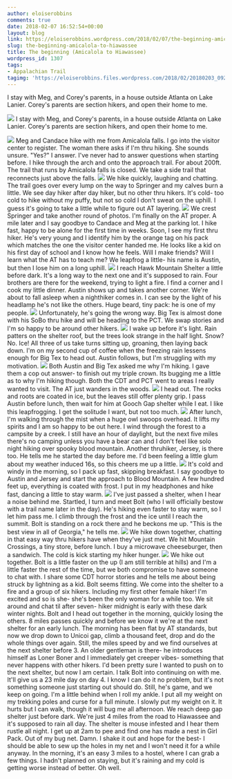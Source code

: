 ```yaml
---
author: eloiserobbins
comments: true
date: 2018-02-07 16:52:54+00:00
layout: blog
link: https://eloiserobbins.wordpress.com/2018/02/07/the-beginning-amicalola-to-hiawassee/
slug: the-beginning-amicalola-to-hiawassee
title: The beginning (Amicalola to Hiawassee)
wordpress_id: 1307
tags:
- Appalachian Trail
tagimg: 'https://eloiserobbins.files.wordpress.com/2018/02/20180203_092924.jpg'
---
```


I stay with Meg, and Corey's parents, in a house outside Atlanta on Lake Lanier. Corey's parents are section hikers, and open their home to me. 


[![](https://eloiserobbins.files.wordpress.com/2018/02/20180203_092924.jpg)](https://eloiserobbins.files.wordpress.com/2018/02/20180203_092924.jpg)
I stay with Meg, and Corey's parents, in a house outside Atlanta on Lake Lanier. Corey's parents are section hikers, and open their home to me. 

[![](https://eloiserobbins.files.wordpress.com/2018/02/20180203_135222.jpg)](https://eloiserobbins.files.wordpress.com/2018/02/20180203_135222.jpg)
Meg and Candace hike with me from Amicalola falls. I go into the visitor center to register. The woman there asks if I'm thru hiking. She sounds unsure. "Yes?" I answer. I've never had to answer questions when starting before. I hike through the arch and onto the approach trail. For about 200ft. The trail that runs by Amicalola falls is closed. We take a side trail that reconnects just above the falls. 
[![](https://eloiserobbins.files.wordpress.com/2018/02/20180203_135144.jpg)](https://eloiserobbins.files.wordpress.com/2018/02/20180203_135144.jpg)
We hike quickly, laughing and chatting. The trail goes over every lump on the way to Springer and my calves burn a little. We see day hiker after day hiker, but no other thru hikers. It's cold- too cold to hike without my puffy, but not so cold I don't sweat on the uphill. I guess it's going to take a little while to figure out AT layering.
[![](https://eloiserobbins.files.wordpress.com/2018/02/20180203_144848.jpg)](https://eloiserobbins.files.wordpress.com/2018/02/20180203_144848.jpg)
We crest Springer and take another round of photos. I'm finally on the AT proper. A mile later and I say goodbye to Candace and Meg at the parking lot. I hike fast, happy to be alone for the first time in weeks. Soon, I see my first thru hiker. He's very young and I identify him by the orange tag on his pack which matches the one the visitor center handed me. He looks like a kid on his first day of school and I know how he feels. Will I make friends? Will I learn what the AT has to teach me? We leapfrog a little- his name is Austin, but then I lose him on a long uphill.
[![](https://eloiserobbins.files.wordpress.com/2018/02/20180204_134958.jpg)](https://eloiserobbins.files.wordpress.com/2018/02/20180204_134958.jpg)
I reach Hawk Mountain Shelter a little before dark. It's a long way to the next one and it's supposed to rain. Four brothers are there for the weekend, trying to light a fire. I find a corner and I cook my little dinner. Austin shows up and takes another corner. We're about to fall asleep when a nighthiker comes in. I can see by the light of his headlamp he's not like the others. Huge beard, tiny pack: he is one of my people.
[![](https://eloiserobbins.files.wordpress.com/2018/02/20180204_142248.jpg)](https://eloiserobbins.files.wordpress.com/2018/02/20180204_142248.jpg)
Unfortunately, he's going the wrong way. Big Tex is almost done with his SoBo thru hike and will be heading to the PCT. We swap stories and I'm so happy to be around other hikers.
[![](https://eloiserobbins.files.wordpress.com/2018/02/20180205_083620.jpg)](https://eloiserobbins.files.wordpress.com/2018/02/20180205_083620.jpg)
I wake up before it's light. Rain patters on the shelter roof, but the trees look strange in the half light. Snow? No. Ice! All three of us take turns sitting up, groaning, then laying back down. I'm on my second cup of coffee when the freezing rain lessens enough for Big Tex to head out. Austin follows, but I'm struggling with my motivation.
[![](https://eloiserobbins.files.wordpress.com/2018/02/20180205_093057.jpg)](https://eloiserobbins.files.wordpress.com/2018/02/20180205_093057.jpg)
Both Austin and Big Tex asked me why I'm hiking. I gave them a cop out answer- to finish out my triple crown. Its bugging me a little as to why I'm hiking though. Both the CDT and PCT went to areas I really wanted to visit. The AT just wanders in the woods.
[![](https://eloiserobbins.files.wordpress.com/2018/02/20180205_093551.jpg)](https://eloiserobbins.files.wordpress.com/2018/02/20180205_093551.jpg)
I head out. The rocks and roots are coated in ice, but the leaves still offer plenty grip. I pass Austin before lunch, then wait for him at Gooch Gap shelter while I eat. I like this leapfrogging. I get the solitude I want, but not too much.
[![](https://eloiserobbins.files.wordpress.com/2018/02/20180205_125720.jpg)](https://eloiserobbins.files.wordpress.com/2018/02/20180205_125720.jpg)
After lunch, I'm walking through the mist when a huge owl swoops overhead. It lifts my spirits and I am so happy to be out here. I wind through the forest to a campsite by a creek. I still have an hour of daylight, but the next five miles there's no camping unless you have a bear can and I don't feel like solo night hiking over spooky blood mountain. Another thruhiker, Jersey, is there too. He tells me he started the day before me. I'd been feeling a little glum about my weather induced 16s, so this cheers me up a little.
[![](https://eloiserobbins.files.wordpress.com/2018/02/20180205_151142.jpg)](https://eloiserobbins.files.wordpress.com/2018/02/20180205_151142.jpg)
It's cold and windy in the morning, so I pack up fast, skipping breakfast. I say goodbye to Austin and Jersey and start the approach to Blood Mountain. A few hundred feet up, everything is coated with frost. I put in my headphones and hike fast, dancing a little to stay warm.
[![](https://eloiserobbins.files.wordpress.com/2018/02/20180205_171945.jpg)](https://eloiserobbins.files.wordpress.com/2018/02/20180205_171945.jpg)
I've just passed a shelter, when I hear a noise behind me. Startled, I turn and meet Bolt (who I will officially bestow with a trail name later in the day). He's hiking even faster to stay warm, so I let him pass me. I climb through the frost and the ice until I reach the summit. Bolt is standing on a rock there and he beckons me up. "This is the best view in all of Georgia," he tells me.
[![](https://eloiserobbins.files.wordpress.com/2018/02/20180206_143640.jpg)](https://eloiserobbins.files.wordpress.com/2018/02/20180206_143640.jpg)
We hike down together, chatting in that easy way thru hikers have when they've just met. We hit Mountain Crossings, a tiny store, before lunch. I buy a microwave cheeseburger, then a sandwich. The cold is kick starting my hiker hunger.
[![](https://eloiserobbins.files.wordpress.com/2018/02/20180206_143643.jpg)](https://eloiserobbins.files.wordpress.com/2018/02/20180206_143643.jpg)
We hike out together. Bolt is a little faster on the up (I am still terrible at hills) and I'm a little faster the rest of the time, but we both compromise to have someone to chat with. I share some CDT horror stories and he tells me about being struck by lightning as a kid. Bolt seems fitting.
We come into the shelter to a fire and a group of six hikers. Including my first other female hiker! I'm excited and so is she- she's been the only woman for a while too. We sit around and chat til after seven- hiker midnight is early with these dark winter nights.
Bolt and I head out together in the morning, quickly losing the others. 8 miles passes quickly and before we know it we're at the next shelter for an early lunch. The morning has been flat by AT standards, but now we drop down to Unicoi gap, climb a thousand feet, drop and do the whole things over again.
Still, the miles speed by and we find ourselves at the next shelter before 3. An older gentleman is there- he introduces himself as Loner Boner and I immediately get creeper vibes- something that never happens with other hikers. I'd been pretty sure I wanted to push on to the next shelter, but now I am certain.
I talk Bolt into continuing on with me. It'll give us a 23 mile day on day 4. I know I can do it no problem, but it's not something someone just starting out should do. Still, he's game, and we keep on going. 
I'm a little behind when I roll my ankle. I put all my weight on my trekking poles and curse for a full minute. I slowly put my weight on it. It hurts but I can walk, though it will bug me all afternoon. We reach deep gap shelter just before dark. We're just 4 miles from the road to Hiawassee and it's supposed to rain all day.
The shelter is mouse infested and I hear them rustle all night. I get up at 2am to pee and find one has made a nest in Girl Pack. Out of my bug net. Damn. I shake it out and hope for the best- I should be able to sew up the holes in my net and I won't need it for a while anyway. In the morning, it's an easy 3 miles to a hostel, where I can grab a few things. I hadn't planned on staying, but it's raining and my cold is getting worse instead of better. Oh well.
